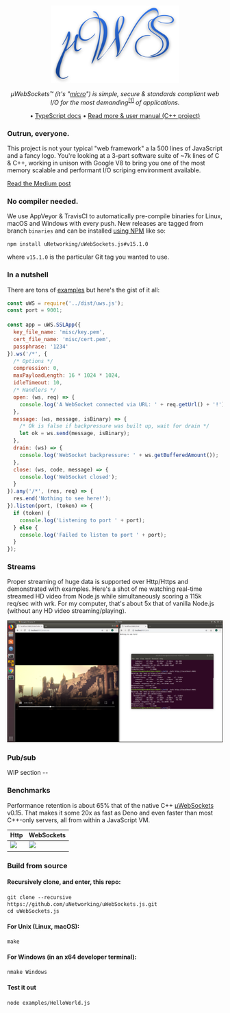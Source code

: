 <div align="center">
<img src="misc/logo.svg" height="180" />

*µWebSockets™ (it's "[micro](https://en.wikipedia.org/wiki/Micro-)") is simple, secure & standards compliant web I/O for the most demanding*<sup>[[1]](https://github.com/uNetworking/uWebSockets/tree/master/benchmarks)</sup> *of applications.*

• [TypeScript docs](https://unetworking.github.io/uWebSockets.js/generated/) • [Read more & user manual (C++ project)](https://github.com/uNetworking/uWebSockets/blob/master/misc/READMORE.md)

</div>

### Outrun, everyone.
This project is not your typical "web framework" a la 500 lines of JavaScript and a fancy logo. You're looking at a 3-part software suite of ~7k lines of C & C++, working in unison with Google V8 to bring you one of the most memory scalable and performant I/O scriping environment available.

[Read the Medium post](https://levelup.gitconnected.com/will-node-js-forever-be-the-sluggish-golang-f632130e5c7a)

### No compiler needed.
We use AppVeyor & TravisCI to automatically pre-compile binaries for Linux, macOS and Windows with every push. New releases are tagged from branch `binaries` and can be installed [using NPM](https://docs.npmjs.com/cli/install) like so:

```
npm install uNetworking/uWebSockets.js#v15.1.0
```

where `v15.1.0` is the particular Git tag you wanted to use.

### In a nutshell
There are tons of [examples](examples) but here's the gist of it all:

```javascript
const uWS = require('../dist/uws.js');
const port = 9001;

const app = uWS.SSLApp({
  key_file_name: 'misc/key.pem',
  cert_file_name: 'misc/cert.pem',
  passphrase: '1234'
}).ws('/*', {
  /* Options */
  compression: 0,
  maxPayloadLength: 16 * 1024 * 1024,
  idleTimeout: 10,
  /* Handlers */
  open: (ws, req) => {
    console.log('A WebSocket connected via URL: ' + req.getUrl() + '!');
  },
  message: (ws, message, isBinary) => {
    /* Ok is false if backpressure was built up, wait for drain */
    let ok = ws.send(message, isBinary);
  },
  drain: (ws) => {
    console.log('WebSocket backpressure: ' + ws.getBufferedAmount());
  },
  close: (ws, code, message) => {
    console.log('WebSocket closed');
  }
}).any('/*', (res, req) => {
  res.end('Nothing to see here!');
}).listen(port, (token) => {
  if (token) {
    console.log('Listening to port ' + port);
  } else {
    console.log('Failed to listen to port ' + port);
  }
});
```

### Streams
Proper streaming of huge data is supported over Http/Https and demonstrated with examples. Here's a shot of me watching real-time streamed HD video from Node.js while simultaneously scoring a 115k req/sec with wrk. For my computer, that's about 5x that of vanilla Node.js (without any HD video streaming/playing).

![](misc/streaming.png)

### Pub/sub
WIP section --

### Benchmarks
Performance retention is about 65% that of the native C++ [µWebSockets](https://github.com/uNetworking/uWebSockets) v0.15. That makes it some 20x as fast as Deno and even faster than most C++-only servers, all from within a JavaScript VM.

Http | WebSockets
--- | ---
![](https://github.com/uNetworking/uWebSockets/blob/master/misc/bigshot_lineup.png) | ![](https://github.com/uNetworking/uWebSockets/blob/master/misc/websocket_lineup.png)

### Build from source
#### Recursively clone, and enter, this repo:
```
git clone --recursive https://github.com/uNetworking/uWebSockets.js.git
cd uWebSockets.js
```
#### For Unix (Linux, macOS):
```
make
```
#### For Windows (in an x64 developer terminal):
```
nmake Windows
```
#### Test it out
```
node examples/HelloWorld.js
```
